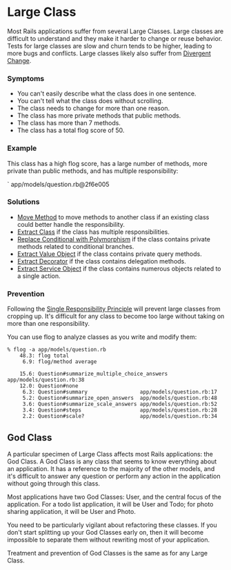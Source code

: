 # Large Class

Most Rails applications suffer from several Large Classes. Large classes are
difficult to understand and they make it harder to change or reuse behavior.
Tests for large classes are slow and churn tends to be higher, leading to more
bugs and conflicts. Large classes likely also suffer from [Divergent
Change](#divergent-change).

### Symptoms

* You can't easily describe what the class does in one sentence.
* You can't tell what the class does without scrolling.
* The class needs to change for more than one reason.
* The class has more private methods that public methods.
* The class has more than 7 methods.
* The class has a total flog score of 50.

### Example

This class has a high flog score, has a large number of methods, more private
than public methods, and has multiple responsibility:

` app/models/question.rb@2f6e005

### Solutions

* [Move Method](#move-method) to move methods to another class if an
  existing class could better handle the responsibility.
* [Extract Class](#extract-class) if the class has multiple responsibilities.
* [Replace Conditional with Polymorphism](#replace-conditional-with-polymorphism) 
if the class contains private methods related to conditional branches.
* [Extract Value Object](#extract-value-object) if the class contains
  private query methods.
* [Extract Decorator](#extract-decorator) if the class contains delegation
  methods.
* [Extract Service Object](#extract-service-object) if the class contains
  numerous objects related to a single action.

### Prevention

Following the [Single Responsibility
Principle](#single-responsibility-principle) will prevent large classes from
cropping up. It's difficult for any class to become too large without taking on
more than one responsibility.

You can use flog to analyze classes as you write and modify them:

    % flog -a app/models/question.rb 
        48.3: flog total
         6.9: flog/method average

        15.6: Question#summarize_multiple_choice_answers app/models/question.rb:38
        12.0: Question#none
         6.3: Question#summary                 app/models/question.rb:17
         5.2: Question#summarize_open_answers  app/models/question.rb:48
         3.6: Question#summarize_scale_answers app/models/question.rb:52
         3.4: Question#steps                   app/models/question.rb:28
         2.2: Question#scale?                  app/models/question.rb:34

## God Class

A particular specimen of Large Class affects most Rails applications: the God
Class. A God Class is any class that seems to know everything about an
application. It has a reference to the majority of the other models, and it's
difficult to answer any question or perform any action in the application
without going through this class.

Most applications have two God Classes: User, and the central focus of the
application. For a todo list application, it will be User and Todo; for photo
sharing application, it will be User and Photo.

You need to be particularly vigilant about refactoring these classes. If you
don't start splitting up your God Classes early on, then it will become
impossible to separate them without rewriting most of your application.

Treatment and prevention of God Classes is the same as for any Large Class.
